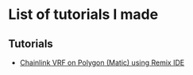 # List of tutorials I made

## Tutorials
- [Chainlink VRF on Polygon (Matic) using Remix IDE](https://github.com/ysongh/learn-tutorial/tree/master/GenerateRandomNumbersWithChainlinkVRF)
